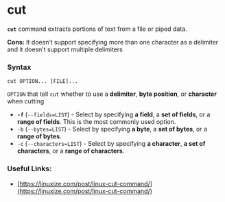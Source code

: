 # cut

**`cut`** command extracts portions of text from a file or piped data.

**Cons:** It doesn’t support specifying more than one character as a delimiter and it doesn’t support multiple delimiters

### Syntax

```text
cut OPTION... [FILE]...
```

 `OPTION` that tell `cut` whether to use a **delimiter**, **byte position**, or **character** when cutting

* **`-f`** \(`--fields=LIST`\) - Select by specifying **a field**, a **set of fields**, or a **range of fields**. This is the most commonly used option.
* `-b` \(`--bytes=LIST`\) - Select by specifying **a byte**, a **set of bytes**, or a **range of bytes**.
* `-c` \(`--characters=LIST`\) - Select by specifying **a character**, **a set of characters**, or a **range of characters**.

### Useful Links:

* [https://linuxize.com/post/linux-cut-command/](https://linuxize.com/post/linux-cut-command/)

